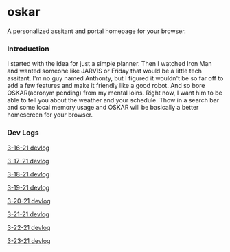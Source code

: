 # oskar
A personalized assitant and portal homepage for your browser.



### Introduction
I started with the idea for just a simple planner. Then I watched Iron Man and wanted someone like JARVIS or Friday that would be a little tech assitant. I'm no guy named Anthonty, but I figured it wouldn't be so far off to add a few features and make it friendly like a good robot. And so bore OSKAR(acronym pending) from my mental loins. Right now, I want him to be able to tell you about the weather and your schedule. Thow in a search bar and some local memory usage and OSKAR will be basically a better homescreen for your browser.



### Dev Logs

[3-16-21 devlog](https://github.com/lucasBRYG/oskar/blob/main/assets/devlog/3-16-21.md)

[3-17-21 devlog](https://github.com/lucasBRYG/oskar/blob/main/assets/devlog/3-17-21.md)

[3-18-21 devlog](https://github.com/lucasBRYG/oskar/blob/main/assets/devlog/3-18-21.md)

[3-19-21 devlog](https://github.com/lucasBRYG/oskar/blob/main/assets/devlog/3-19-21.md)

[3-20-21 devlog](https://github.com/lucasBRYG/oskar/blob/main/assets/devlog/3-20-21.md)

[3-21-21 devlog](https://github.com/lucasBRYG/oskar/blob/main/assets/devlog/3-21-21.md)

[3-22-21 devlog](https://github.com/lucasBRYG/oskar/blob/main/assets/devlog/3-22-21.md)

[3-23-21 devlog](https://github.com/lucasBRYG/oskar/blob/main/assets/devlog/3-23-21.md)